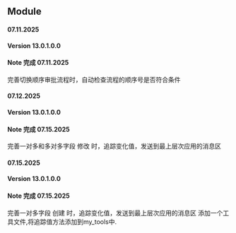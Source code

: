 ## Module <approval>

#### 07.11.2025
#### Version 13.0.1.0.0
#### Note 完成 07.11.2025
完善切换顺序审批流程时，自动检查流程的顺序号是否符合条件

#### 07.12.2025
#### Version 13.0.1.0.0
#### Note 完成 07.15.2025
完善一对多和多对多字段 修改 时，追踪变化值，发送到最上层次应用的消息区

#### 07.15.2025
#### Version 13.0.1.0.0
#### Note 完成 07.15.2025
完善一对多字段 创建 时，追踪变化值，发送到最上层次应用的消息区
添加一个工具文件,将追踪值方法添加到my_tools中.

